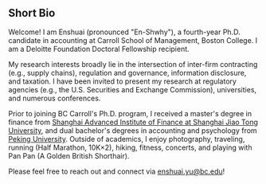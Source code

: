 <h2 id="bio" style="margin-top: 10px;">Short Bio</h2>

Welcome! I am Enshuai (pronounced "En-Shwhy"), a fourth-year Ph.D. candidate in accounting at Carroll School of Management, Boston College. I am a Deloitte Foundation Doctoral Fellowship recipient.

My research interests broadly lie in the intersection of inter-firm contracting (e.g., supply chains), regulation and governance, information disclosure, and taxation. I have been invited to present my research at regulatory agencies (e.g., the U.S. Securities and Exchange Commission), universities, and numerous conferences.

Prior to joining BC Carroll's Ph.D. program, I received a master's degree in finance from <a href="https://en.saif.sjtu.edu.cn/">Shanghai Advanced Institute of Finance at Shanghai Jiao Tong University</a>, and dual bachelor's degrees in accounting and psychology from <a href="https://english.pku.edu.cn/">Peking University</a>. Outside of academics, I enjoy photography, traveling, running (Half Marathon, 10K×2), hiking, fitness, concerts, and playing with Pan Pan (A Golden British Shorthair).

Please feel free to reach out and connect via <a href="enshuai.yu@bc.edu">enshuai.yu@bc.edu</a>!
